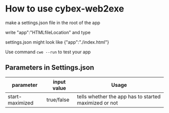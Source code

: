 # How to use cybex-web2exe

make a settings.json file in the root of the app

write "app":"HTMLfileLocation" and type

settings.json might look like {"app":"./index.html"}

Use command ```cwe --run``` to test your app


## Parameters in Settings.json

|parameter|input value|Usage|
|----|-----|-------|
|start-maximized|true/false|tells whether the app has to started maximized or not|